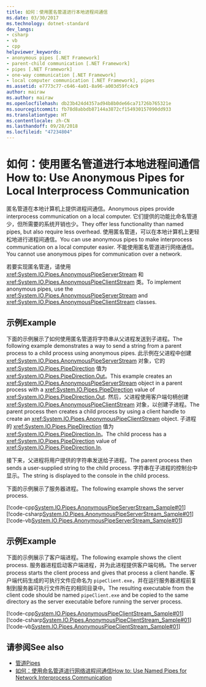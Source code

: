 ```yaml
---
title: 如何：使用匿名管道进行本地进程间通信
ms.date: 03/30/2017
ms.technology: dotnet-standard
dev_langs:
- csharp
- vb
- cpp
helpviewer_keywords:
- anonymous pipes [.NET Framework]
- parent-child communication [.NET Framework]
- pipes [.NET Framework]
- one-way communication [.NET Framework]
- local computer communication [.NET Framework], pipes
ms.assetid: e7773c77-c646-4a01-8a96-a003d59fc4c9
author: mairaw
ms.author: mairaw
ms.openlocfilehash: db23b424d4357ad94b8b0de66ca71726b765321e
ms.sourcegitcommit: fb78d8abbdb87144a3872cf154930157090dd933
ms.translationtype: HT
ms.contentlocale: zh-CN
ms.lasthandoff: 09/28/2018
ms.locfileid: "47234804"
---
```

# <a name="how-to-use-anonymous-pipes-for-local-interprocess-communication"></a><span data-ttu-id="3f3e5-102">如何：使用匿名管道进行本地进程间通信</span><span class="sxs-lookup"><span data-stu-id="3f3e5-102">How to: Use Anonymous Pipes for Local Interprocess Communication</span></span>
<span data-ttu-id="3f3e5-103">匿名管道在本地计算机上提供进程间通信。</span><span class="sxs-lookup"><span data-stu-id="3f3e5-103">Anonymous pipes provide interprocess communication on a local computer.</span></span> <span data-ttu-id="3f3e5-104">它们提供的功能比命名管道少，但所需要的系统开销也少。</span><span class="sxs-lookup"><span data-stu-id="3f3e5-104">They offer less functionality than named pipes, but also require less overhead.</span></span> <span data-ttu-id="3f3e5-105">使用匿名管道，可以在本地计算机上更轻松地进行进程间通信。</span><span class="sxs-lookup"><span data-stu-id="3f3e5-105">You can use anonymous pipes to make interprocess communication on a local computer easier.</span></span> <span data-ttu-id="3f3e5-106">不能使用匿名管道进行网络通信。</span><span class="sxs-lookup"><span data-stu-id="3f3e5-106">You cannot use anonymous pipes for communication over a network.</span></span>  
  
 <span data-ttu-id="3f3e5-107">若要实现匿名管道，请使用 <xref:System.IO.Pipes.AnonymousPipeServerStream> 和 <xref:System.IO.Pipes.AnonymousPipeClientStream> 类。</span><span class="sxs-lookup"><span data-stu-id="3f3e5-107">To implement anonymous pipes, use the <xref:System.IO.Pipes.AnonymousPipeServerStream> and <xref:System.IO.Pipes.AnonymousPipeClientStream> classes.</span></span>  
  
## <a name="example"></a><span data-ttu-id="3f3e5-108">示例</span><span class="sxs-lookup"><span data-stu-id="3f3e5-108">Example</span></span>  
 <span data-ttu-id="3f3e5-109">下面的示例展示了如何使用匿名管道将字符串从父进程发送到子进程。</span><span class="sxs-lookup"><span data-stu-id="3f3e5-109">The following example demonstrates a way to send a string from a parent process to a child process using anonymous pipes.</span></span> <span data-ttu-id="3f3e5-110">此示例在父进程中创建 <xref:System.IO.Pipes.AnonymousPipeServerStream> 对象，它的 <xref:System.IO.Pipes.PipeDirection> 值为 <xref:System.IO.Pipes.PipeDirection.Out>。</span><span class="sxs-lookup"><span data-stu-id="3f3e5-110">This example creates an <xref:System.IO.Pipes.AnonymousPipeServerStream> object in a parent process with a <xref:System.IO.Pipes.PipeDirection> value of <xref:System.IO.Pipes.PipeDirection.Out>.</span></span> <span data-ttu-id="3f3e5-111">然后，父进程使用客户端句柄创建 <xref:System.IO.Pipes.AnonymousPipeClientStream> 对象，以创建子进程。</span><span class="sxs-lookup"><span data-stu-id="3f3e5-111">The parent process then creates a child process by using a client handle to create an <xref:System.IO.Pipes.AnonymousPipeClientStream> object.</span></span> <span data-ttu-id="3f3e5-112">子进程的 <xref:System.IO.Pipes.PipeDirection> 值为 <xref:System.IO.Pipes.PipeDirection.In>。</span><span class="sxs-lookup"><span data-stu-id="3f3e5-112">The child process has a <xref:System.IO.Pipes.PipeDirection> value of <xref:System.IO.Pipes.PipeDirection.In>.</span></span>  
  
 <span data-ttu-id="3f3e5-113">接下来，父进程将用户提供的字符串发送给子进程。</span><span class="sxs-lookup"><span data-stu-id="3f3e5-113">The parent process then sends a user-supplied string to the child process.</span></span> <span data-ttu-id="3f3e5-114">字符串在子进程的控制台中显示。</span><span class="sxs-lookup"><span data-stu-id="3f3e5-114">The string is displayed to the console in the child process.</span></span>  
  
 <span data-ttu-id="3f3e5-115">下面的示例展示了服务器进程。</span><span class="sxs-lookup"><span data-stu-id="3f3e5-115">The following example shows the server process.</span></span>  
  
 [!code-cpp[System.IO.Pipes.AnonymousPipeServerStream_Sample#01](../../../samples/snippets/cpp/VS_Snippets_CLR_System/system.IO.Pipes.AnonymousPipeServerStream_Sample/cpp/program.cpp#01)]
 [!code-csharp[System.IO.Pipes.AnonymousPipeServerStream_Sample#01](../../../samples/snippets/csharp/VS_Snippets_CLR_System/system.IO.Pipes.AnonymousPipeServerStream_Sample/cs/Program.cs#01)]
 [!code-vb[System.IO.Pipes.AnonymousPipeServerStream_Sample#01](../../../samples/snippets/visualbasic/VS_Snippets_CLR_System/system.IO.Pipes.AnonymousPipeServerStream_Sample/vb/program.vb#01)]  
  
## <a name="example"></a><span data-ttu-id="3f3e5-116">示例</span><span class="sxs-lookup"><span data-stu-id="3f3e5-116">Example</span></span>  
 <span data-ttu-id="3f3e5-117">下面的示例展示了客户端进程。</span><span class="sxs-lookup"><span data-stu-id="3f3e5-117">The following example shows the client process.</span></span> <span data-ttu-id="3f3e5-118">服务器进程启动客户端进程，并为此进程提供客户端句柄。</span><span class="sxs-lookup"><span data-stu-id="3f3e5-118">The server process starts the client process and gives that process a client handle.</span></span> <span data-ttu-id="3f3e5-119">客户端代码生成的可执行文件应命名为 `pipeClient.exe`，并在运行服务器进程前复制到服务器可执行文件所在的相同目录中。</span><span class="sxs-lookup"><span data-stu-id="3f3e5-119">The resulting executable from the client code should be named `pipeClient.exe` and be copied to the same directory as the server executable before running the server process.</span></span>  
  
 [!code-cpp[System.IO.Pipes.AnonymousPipeClientStream_Sample#01](../../../samples/snippets/cpp/VS_Snippets_CLR_System/system.IO.Pipes.AnonymousPipeClientStream_Sample/cpp/program.cpp#01)]
 [!code-csharp[System.IO.Pipes.AnonymousPipeClientStream_Sample#01](../../../samples/snippets/csharp/VS_Snippets_CLR_System/system.IO.Pipes.AnonymousPipeClientStream_Sample/cs/Program.cs#01)]
 [!code-vb[System.IO.Pipes.AnonymousPipeClientStream_Sample#01](../../../samples/snippets/visualbasic/VS_Snippets_CLR_System/system.IO.Pipes.AnonymousPipeClientStream_Sample/vb/program.vb#01)]  
  
## <a name="see-also"></a><span data-ttu-id="3f3e5-120">请参阅</span><span class="sxs-lookup"><span data-stu-id="3f3e5-120">See also</span></span>

- [<span data-ttu-id="3f3e5-121">管道</span><span class="sxs-lookup"><span data-stu-id="3f3e5-121">Pipes</span></span>](../../../docs/standard/io/pipe-operations.md)  
- [<span data-ttu-id="3f3e5-122">如何：使用命名管道进行网络进程间通信</span><span class="sxs-lookup"><span data-stu-id="3f3e5-122">How to: Use Named Pipes for Network Interprocess Communication</span></span>](../../../docs/standard/io/how-to-use-named-pipes-for-network-interprocess-communication.md)
